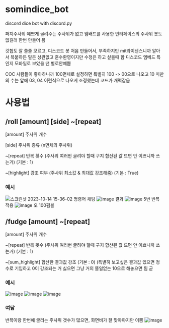 # somindice_bot
discord dice bot with discord.py

퍼지주사위 예쁘게 굴려주는 주사위가 없고 엠배드를 사용한 인터페이스의 주사위 봇도 없길래 한번 만들어 봄

깃헙도 잘 쓸줄 모르고, 디스코드 봇 처음 만들어서, 부족하지만 mit라이센스니까 알아서 복붙하든 말든 상관없고 훈수환영이지만 수정은 하고 싶을때 함
디스코드 엠베드 특인지 모바일로 보았을 땐 별로안예쁨 

COC 사람들이 좋아하니까 100면체로 설정하면 특별히 100 -> 00으로 나오고 10 미만의 수는 앞에 03, 04 이런식으로 나오게 조정했는데 코드가 개떡같음


# 사용법
 ## /roll [amount] [side] ~[repeat]

 [amount]          주사위 개수

 [side]            주사위 종류 (n면체의 주사위) 

 ~[repeat]         반복 횟수 (주사위 여러번 굴려야 할때 구지 합산된 값 뜨면 안 이쁘니까 쓰는거) (기본 : 1)

 ~[highlight]      강조 여부 (주사위 최소값 & 최대값 강조해줌) (기본 : True) 

  ### 예시
![스크린샷 2023-10-14 15-36-02](https://github.com/SominYoon/somindice_bot/assets/59977972/edc4f62a-4e98-4067-a98f-b74665f05781) 명령어 채팅 ![image](https://github.com/SominYoon/somindice_bot/assets/59977972/96c2997e-1e7f-4ced-af2d-d86a9ea8e72b) 결과 ![image](https://github.com/SominYoon/somindice_bot/assets/59977972/c2388384-d4ef-49d2-9761-04f4c2754cb4) 5번 반복 적용 ![image](https://github.com/SominYoon/somindice_bot/assets/59977972/1f8c95ba-62d5-47b6-9df2-26537bf705cb) 오 100펌블


 ## /fudge [amount] ~[repeat]


 [amount]          주사위 개수

 ~[repeat]         반복 횟수 (주사위 여러번 굴려야 할때 구지 합산된 값 뜨면 안 이쁘니까 쓰는거) (기본 : 1)

 ~[sum_highlight]  합산한 결과값 강조 (기본 : 0) (특별히 보고싶은 결과값 있으면 정수로 기입하고 0이 강조되는 거 싫으면 그냥 거의 뜰일없는 10으로 해놓으면 됨 굳

 ### 예시
![image](https://github.com/SominYoon/somindice_bot/assets/59977972/d4d24e40-6436-460a-83c8-46fcea5e9b2b) ![image](https://github.com/SominYoon/somindice_bot/assets/59977972/0fc31b7e-15bf-4ee2-80e8-e7ccc15b3ac1) ![image](https://github.com/SominYoon/somindice_bot/assets/59977972/8c1633be-f0f7-4610-a405-1c90bfcf2045)

### 여담 
반복이랑 한번에 굴리는 주사위 갯수가 많으면, 화면비가 잘 맞아야지만 이쁨
![image](https://github.com/SominYoon/somindice_bot/assets/59977972/3f7208c9-009b-4c6a-8dea-0732847b1f87)
